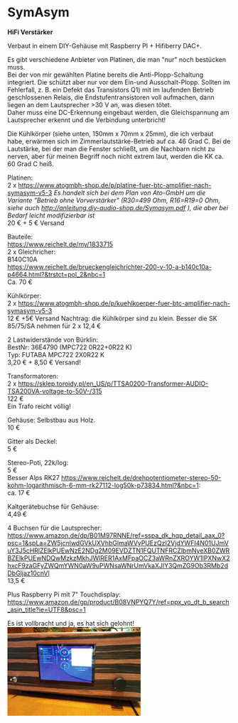 # SymAsym
**HiFi Verstärker**

Verbaut in einem DIY-Gehäuse mit Raspberry PI + Hifiberry DAC+.  

Es gibt verschiedene Anbieter von Platinen, die man "nur" noch bestücken muss.  
Bei der von mir gewählten Platine bereits die Anti-Plopp-Schaltung integriert. Die schützt aber nur vor dem Ein-und Ausschalt-Plopp. Sollten im Fehlerfall, z. B. ein Defekt das Transistors Q1) mit im laufenden Betrieb geschlossenen Relais, die Endstufentransistoren voll aufmachen, dann liegen an dem Lautsprecher >30 V an, was diesen tötet.  
Daher muss eine DC-Erkennung eingebaut werden, die Gleichspannung am Lautsprecher erkennt und die Verbindung unterbricht!  

Die Kühlkörper (siehe unten, 150mm x 70mm x 25mm), die ich verbaut habe, erwärmen sich im Zimmerlautstärke-Betrieb auf ca. 46 Grad C. Bei de Lautstärke, bei der man die Fenster schließt, um die Nachbarn nicht zu nerven, aber für meinen Begriff noch nicht extrem laut, werden die KK ca. 60 Grad C heiß.


Platinen:  
2 x https://www.atogmbh-shop.de/p/platine-fuer-btc-amplifier-nach-symasym-v5-3 
*Es handelt sich bei dem Plan von Ato-GmbH um die Variante "Betrieb ohne Vorverstärker" (R30=499 Ohm, R16=R19=0 Ohm, siehe auch http://anleitung.diy-audio-shop.de/Symasym.pdf ), die aber bei Bedarf leicht modifizierbar ist*  
20 € + 5 € Versand  

Bauteile:  
https://www.reichelt.de/my/1833715  
2 x Gleichricher:  
B140C10A  
https://www.reichelt.de/brueckengleichrichter-200-v-10-a-b140c10a-p4664.html?&trstct=pol_2&nbc=1  
Ca. 70 € 

Kühlkörper:  
2 x https://www.atogmbh-shop.de/p/kuehlkoerper-fuer-btc-amplifier-nach-symasym-v5-3  
12 € +5€ Versand 
Nachtrag: die Kühlkörper sind zu klein. Besser die SK 85/75/SA nehmen für
2 x 12,4 €  

2 Lastwiderstände von Bürklin:  
BestNr: 36E4790 (MPC722 0R22+0R22 K)  
Typ: FUTABA MPC722 2X0R22 K  
3,20 € + 8,50 € Versand!  

Transformatoren:  
2 x https://sklep.toroidy.pl/en_US/p/TTSA0200-Transformer-AUDIO-TSA200VA-voltage-to-50V-/315  
122 €  
Ein Trafo reicht völlig!

Gehäuse: 
Selbstbau aus Holz.   
10 €

Gitter als Deckel:  
5 €

Stereo-Poti, 22k/log:  
5 €  
Besser Alps RK27 https://www.reichelt.de/drehpotentiometer-stereo-50-kohm-logarithmisch-6-mm-rk27112-log50k-p73834.html?&nbc=1:  
ca. 17 €  

Kaltgerätebuchse für Gehäuse:  
4,49 €

4 Buchsen für die Lautsprecher: 
https://www.amazon.de/dp/B01M97RNNE/ref=sspa_dk_hqp_detail_aax_0?psc=1&spLa=ZW5jcnlwdGVkUXVhbGlmaWVyPUEzQzI2VjdYWFI4N01UJmVuY3J5cHRlZElkPUEwNzE2NDg2M09EVDZTN1FQUTNFRCZlbmNyeXB0ZWRBZElkPUEwNDQwMzkzMkhJWlRER1AxMFpaOCZ3aWRnZXROYW1lPXNwX2hxcF9zaGFyZWQmYWN0aW9uPWNsaWNrUmVkaXJlY3QmZG9Ob3RMb2dDbGljaz10cnVl  
13,5 €

Plus Raspberry Pi mit 7" Touchdisplay:
https://www.amazon.de/gp/product/B08VNPYQ7Y/ref=ppx_yo_dt_b_search_asin_title?ie=UTF8&psc=1

Es ist vollbracht und ja, es hat sich gelohnt!  
<img src="pics/symasym.jpg"  width="300" height="200">
